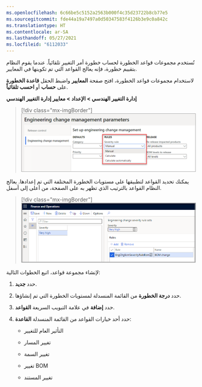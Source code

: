 ```yaml
---
ms.openlocfilehash: 6c66be5c5152a2563b000f4c35d23722b8cb77e5
ms.sourcegitcommit: fde44a19a7497a0d50347583f4126b3e9c0a842c
ms.translationtype: HT
ms.contentlocale: ar-SA
ms.lasthandoff: 05/27/2021
ms.locfileid: "6112033"
---
```

تُستخدم مجموعات قواعد الخطورة لحساب خطورة أمر التغيير تلقائياً. عندما يقوم النظام بتقييم خطورة، فإنه يعالج القواعد التي تم تكوينها في المعايير. 

لاستخدام مجموعات قواعد الخطورة، افتح صفحة **المعايير** واضبط الحقل **قاعدة الخطورة** على **حساب** أو **احسب تلقائياً**.

**إدارة التغيير الهندسي > الإعداد > معايير إدارة التغيير الهندسي**

> [!div class="mx-imgBorder"]
> [![لقطة شاشة لعلامة تبويب إدارة التغيير الهندسي في صفحة معايير إدارة التغيير الهندسي.](../media/engineering-change-management-parameters.png)](../media/engineering-change-management-parameters.png#lightbox)

يمكنك تحديد القواعد لتطبيقها على مستويات الخطورة المختلفة التي تم إعدادها. يعالج النظام القواعد بالترتيب الذي تظهر به على الصفحة، من أعلى إلى أسفل.

> [!div class="mx-imgBorder"]
> [![لقطة شاشة لصفحة مجموعات قواعد خطورة التغيير الهندسي. درجة الخطورة عالية جداً، والقاعدة هي EngChgEcmSeverityRuleBom، والاسم هو تغيير قائمة مكونات الصنف.](../media/engineering-change-severity-rules.png)](../media/engineering-change-severity-rules.png#lightbox)

لإنشاء مجموعة قواعد، اتبع الخطوات التالية:

1. حدد **جديد**.

1. حدد **درجة الخطورة** من القائمة المنسدلة لمستويات الخطورة التي تم إنشاؤها.

1. حدد **إضافة** في علامة التبويب السريعة **القواعد**.

1. حدد أحد خيارات القواعد من القائمة المنسدلة **القاعدة**:

    - التأثير العام للتغيير

    - تغيير المسار

    - تغيير السمة

    - تغيير BOM

    - تغيير المستند


